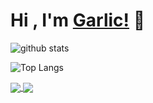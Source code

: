 # Hi , I'm [Garlic!](https://greatgarlic.github.io) 🤗

![github stats](https://github-readme-stats.vercel.app/api?username=GreatGarlic&show_icons=true&theme=material-palenight&include_all_commits=true&hide_border=true)

![Top Langs](https://github-readme-stats.vercel.app/api/top-langs/?username=GreatGarlic&layout=compact&theme=material-palenight&hide_border=true&hide_title=false&langs_count=10&hide=html&card_width=445)

<a href="https://github.com/GreatGarlic/NettyReverseProxy">
  <img align="center" src="https://github-readme-stats.vercel.app/api/pin/?username=GreatGarlic&hide_border=true&theme=dark&repo=NettyReverseProxy" />
</a>

<a href="">
  <img align="center" src="https://github-readme-stats.vercel.app/api/pin/?username=GreatGarlic&hide_border=true&theme=material-palenight&repo=NettyFileTransfer" />
</a>




<!--
**GreatGarlic/GreatGarlic** is a ✨ _special_ ✨ repository because its `README.md` (this file) appears on your GitHub profile.

Here are some ideas to get you started:

- 🔭 I’m currently working on ...
- 🌱 I’m currently learning ...
- 👯 I’m looking to collaborate on ...
- 🤔 I’m looking for help with ...
- 💬 Ask me about ...
- 📫 How to reach me: ...
- 😄 Pronouns: ...
- ⚡ Fun fact: ...
-->
